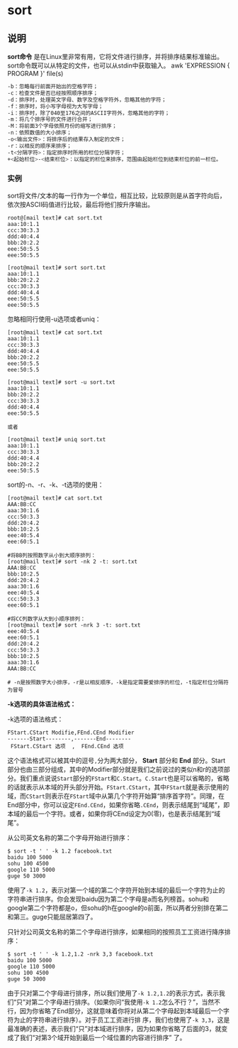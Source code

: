 # sort

## 说明

**sort命令** 是在Linux里非常有用，它将文件进行排序，并将排序结果标准输出。sort命令既可以从特定的文件，也可以从stdin中获取输入。
awk 'EXPRESSION { PROGRAM }' file(s)

  

```sh
-b：忽略每行前面开始出的空格字符；
-c：检查文件是否已经按照顺序排序；
-d：排序时，处理英文字母、数字及空格字符外，忽略其他的字符；
-f：排序时，将小写字母视为大写字母；
-i：排序时，除了040至176之间的ASCII字符外，忽略其他的字符；
-m：将几个排序号的文件进行合并；
-M：将前面3个字母依照月份的缩写进行排序；
-n：依照数值的大小排序；
-o<输出文件>：将排序后的结果存入制定的文件；
-r：以相反的顺序来排序；
-t<分隔字符>：指定排序时所用的栏位分隔字符；
+<起始栏位>-<结束栏位>：以指定的栏位来排序，范围由起始栏位到结束栏位的前一栏位。
```

### 实例  

sort将文件/文本的每一行作为一个单位，相互比较，比较原则是从首字符向后，依次按ASCII码值进行比较，最后将他们按升序输出。

```
root@[mail text]# cat sort.txt
aaa:10:1.1
ccc:30:3.3
ddd:40:4.4
bbb:20:2.2
eee:50:5.5
eee:50:5.5

[root@mail text]# sort sort.txt
aaa:10:1.1
bbb:20:2.2
ccc:30:3.3
ddd:40:4.4
eee:50:5.5
eee:50:5.5
```

忽略相同行使用-u选项或者uniq：

```
[root@mail text]# cat sort.txt
aaa:10:1.1
ccc:30:3.3
ddd:40:4.4
bbb:20:2.2
eee:50:5.5
eee:50:5.5

[root@mail text]# sort -u sort.txt
aaa:10:1.1
bbb:20:2.2
ccc:30:3.3
ddd:40:4.4
eee:50:5.5

或者

[root@mail text]# uniq sort.txt
aaa:10:1.1
ccc:30:3.3
ddd:40:4.4
bbb:20:2.2
eee:50:5.5

```

sort的-n、-r、-k、-t选项的使用：

```
[root@mail text]# cat sort.txt
AAA:BB:CC
aaa:30:1.6
ccc:50:3.3
ddd:20:4.2
bbb:10:2.5
eee:40:5.4
eee:60:5.1

#将BB列按照数字从小到大顺序排列：
[root@mail text]# sort -nk 2 -t: sort.txt
AAA:BB:CC
bbb:10:2.5
ddd:20:4.2
aaa:30:1.6
eee:40:5.4
ccc:50:3.3
eee:60:5.1

#将CC列数字从大到小顺序排列：
[root@mail text]# sort -nrk 3 -t: sort.txt
eee:40:5.4
eee:60:5.1
ddd:20:4.2
ccc:50:3.3
bbb:10:2.5
aaa:30:1.6
AAA:BB:CC

# -n是按照数字大小排序，-r是以相反顺序，-k是指定需要爱排序的栏位，-t指定栏位分隔符为冒号
```

 **-k选项的具体语法格式：** 

-k选项的语法格式：

```
FStart.CStart Modifie,FEnd.CEnd Modifier
-------Start--------,-------End--------
 FStart.CStart 选项  ,  FEnd.CEnd 选项

```

这个语法格式可以被其中的逗号`,`分为两大部分， **Start** 部分和 **End** 部分。Start部分也由三部分组成，其中的Modifier部分就是我们之前说过的类似n和r的选项部分。我们重点说说`Start`部分的`FStart`和`C.Start`。`C.Start`也是可以省略的，省略的话就表示从本域的开头部分开始。`FStart.CStart`，其中`FStart`就是表示使用的域，而`CStart`则表示在`FStart`域中从第几个字符开始算“排序首字符”。同理，在End部分中，你可以设定`FEnd.CEnd`，如果你省略`.CEnd`，则表示结尾到“域尾”，即本域的最后一个字符。或者，如果你将CEnd设定为0(零)，也是表示结尾到“域尾”。

从公司英文名称的第二个字母开始进行排序：

```
$ sort -t ' ' -k 1.2 facebook.txt
baidu 100 5000
sohu 100 4500
google 110 5000
guge 50 3000

```

使用了`-k 1.2`，表示对第一个域的第二个字符开始到本域的最后一个字符为止的字符串进行排序。你会发现baidu因为第二个字母是a而名列榜首。sohu和 google第二个字符都是o，但sohu的h在google的o前面，所以两者分别排在第二和第三。guge只能屈居第四了。

只针对公司英文名称的第二个字母进行排序，如果相同的按照员工工资进行降序排序：

```
$ sort -t ' ' -k 1.2,1.2 -nrk 3,3 facebook.txt
baidu 100 5000
google 110 5000
sohu 100 4500
guge 50 3000

```

由于只对第二个字母进行排序，所以我们使用了`-k 1.2,1.2`的表示方式，表示我们“只”对第二个字母进行排序。（如果你问“我使用`-k 1.2`怎么不行？”，当然不行，因为你省略了End部分，这就意味着你将对从第二个字母起到本域最后一个字符为止的字符串进行排序）。对于员工工资进行排 序，我们也使用了`-k 3,3`，这是最准确的表述，表示我们“只”对本域进行排序，因为如果你省略了后面的3，就变成了我们“对第3个域开始到最后一个域位置的内容进行排序” 了。



